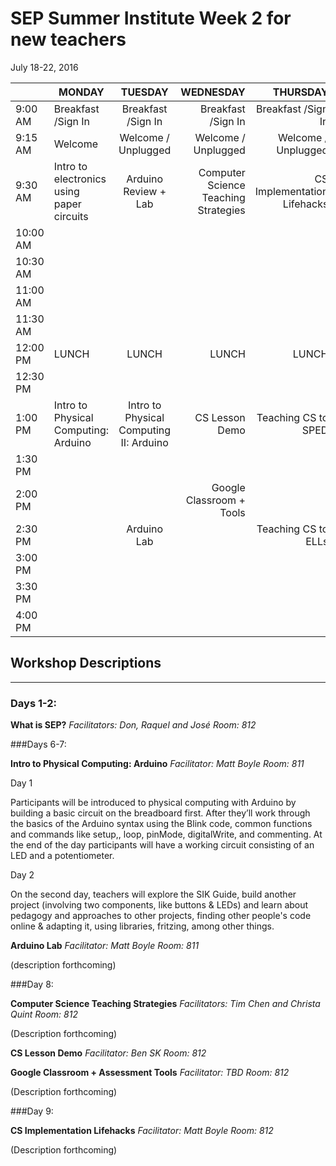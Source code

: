 

# SEP Summer Institute Week 2 for new teachers
July 18-22, 2016

|| MONDAY  | TUESDAY        | WEDNESDAY | THURSDAY| FRIDAY
| ------| ------------- |:-------------:| -----:|-----:|-----:|
| 9:00 AM |Breakfast /Sign In|Breakfast /Sign In|Breakfast /Sign In|Breakfast /Sign In|Breakfast /Sign In
9:15 AM |Welcome|Welcome / Unplugged|Welcome / Unplugged|Welcome / Unplugged|Welcome / Unplugged|
9:30 AM |Intro to electronics using paper circuits|Arduino Review + Lab|Computer Science Teaching Strategies|CS Implementation Lifehacks|Lesson planning / Ask an expert|
10:00 AM |
10:30 AM|
11:00 AM |
11:30 AM |
12:00 PM |LUNCH|LUNCH|LUNCH|LUNCH|LUNCH|
12:30 PM |
1:00 PM |Intro to Physical Computing: Arduino|Intro to Physical Computing II: Arduino|CS Lesson Demo|Teaching CS to SPED|Lesson planning / Ask an expert|
1:30 PM |
2:00 PM |||Google Classroom + Tools|
2:30 PM ||Arduino Lab||Teaching CS to ELLs|
3:00 PM |
3:30 PM |
4:00 PM  |

## Workshop Descriptions
***
### Days 1-2:
**What is SEP?**
*Facilitators: Don, Raquel and José*
*Room: 812*

###Days 6-7:

**Intro to Physical Computing: Arduino**
*Facilitator: Matt Boyle*
*Room: 811*

Day 1

Participants will be introduced to physical computing with Arduino by building a basic circuit on the breadboard first. After they’ll work through the basics of the Arduino syntax using the Blink code, common functions and commands like setup,, loop, pinMode, digitalWrite, and commenting. At the end of the day participants will have a working circuit consisting of an LED and a potentiometer. 

Day 2

On the second day, teachers will explore the SIK Guide, build another project (involving two components, like buttons & LEDs) and learn about pedagogy and approaches to other projects, finding other people's code online & adapting it, using libraries, fritzing, among other things.


**Arduino Lab**
*Facilitator: Matt Boyle*
*Room: 811*

(description forthcoming)

###Day 8:

**Computer Science Teaching Strategies**
*Facilitators: Tim Chen and Christa Quint*
*Room: 812*

(Description forthcoming)

**CS Lesson Demo**
*Facilitator: Ben SK*
*Room: 812*

**Google Classroom + Assessment Tools**
*Facilitator: TBD*
*Room: 812*

(Description forthcoming)

###Day 9:

**CS Implementation Lifehacks**
*Facilitator: Matt Boyle*
*Room: 812*

(Description forthcoming)
